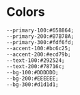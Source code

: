 # Colors
    --primary-100:#658864;
    --primary-200:#B7B78A;
    --primary-300:#fdf6fd;
    --accent-100:#bc6c25;
    --accent-200:#ecd79b;
    --text-100:#292524;
    --text-200:#78716c;
    --bg-100:#DDDDDD;
    --bg-200:#EEEEEE;
    --bg-300:#d1d1d1;
      